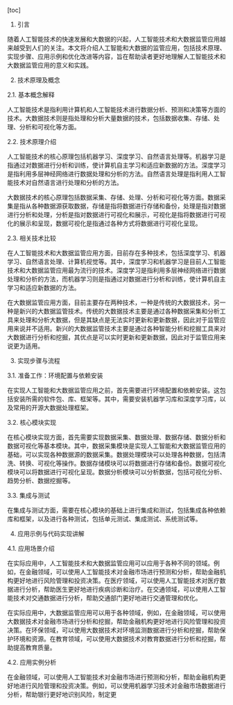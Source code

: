 
[toc]                    
                
                
1. 引言

随着人工智能技术的快速发展和大数据的兴起，人工智能技术和大数据监管应用越来越受到人们的关注。本文将介绍人工智能和大数据的监管应用，包括技术原理、实现步骤、应用示例和优化改进等内容，旨在帮助读者更好地理解人工智能技术和大数据监管应用的意义和实践。

2. 技术原理及概念

2.1. 基本概念解释

人工智能技术是指利用计算机和人工智能技术进行数据分析、预测和决策等方面的技术。大数据技术则是指处理和分析大量数据的技术，包括数据收集、存储、处理、分析和可视化等方面。

2.2. 技术原理介绍

人工智能技术的核心原理包括机器学习、深度学习、自然语言处理等。机器学习是指通过对数据进行分析和训练，使计算机自主学习和适应新数据的方法。深度学习是指利用多层神经网络进行数据处理和分析的方法。自然语言处理是指利用人工智能技术对自然语言进行处理和分析的方法。

大数据技术的核心原理包括数据采集、存储、处理、分析和可视化等方面。数据采集是指从各种数据源获取数据，存储是指将数据进行存储和备份，处理是指对数据进行分析和处理，分析是指对数据进行可视化和展示，可视化是指将数据进行可视化的展示和呈现，数据可视化是指通过各种方式将数据进行可视化呈现。

2.3. 相关技术比较

在人工智能技术和大数据监管应用方面，目前存在多种技术，包括深度学习、机器学习、自然语言处理、计算机视觉等。其中，深度学习和机器学习是目前人工智能技术和大数据监管应用最为流行的技术。深度学习是指利用多层神经网络进行数据处理和分析的方法，而机器学习则是指通过对数据进行分析和训练，使计算机自主学习和适应新数据的方法。

在大数据监管应用方面，目前主要存在两种技术，一种是传统的大数据技术，另一种是新兴的大数据监管技术。传统的大数据技术主要是通过各种数据采集和分析工具来处理和分析大数据，但是其缺点是无法实时更新和更新数据，因此对于监管应用来说并不适用。新兴的大数据监管技术主要是通过各种智能分析和挖掘工具来对大数据进行分析和挖掘，其优点是可以实时更新和更新数据，因此对于监管应用来说更为适用。

3. 实现步骤与流程

3.1. 准备工作：环境配置与依赖安装

在实现人工智能和大数据监管应用之前，首先需要进行环境配置和依赖安装。这包括安装所需的软件包、库、框架等。其中，需要安装机器学习库和深度学习库，以及常用的开源大数据处理框架。

3.2. 核心模块实现

在核心模块实现方面，首先需要实现数据采集、数据处理、数据存储、数据分析和数据可视化等基本模块。其中，数据采集模块是实现人工智能和大数据监管应用的基础，可以实现各种数据源的数据采集。数据处理模块可以处理各种数据，包括清洗、转换、可视化等操作。数据存储模块可以将数据进行存储和备份。数据可视化模块可以将数据进行可视化呈现。数据分析模块可以分析数据，包括可视化分析、趋势分析、数据挖掘等。

3.3. 集成与测试

在集成与测试方面，需要在核心模块的基础上进行集成和测试，包括集成各种依赖库和框架，以及进行各种测试，包括单元测试、集成测试、系统测试等。

4. 应用示例与代码实现讲解

4.1. 应用场景介绍

在实际应用中，人工智能技术和大数据监管应用可以应用于各种不同的领域。例如，在金融领域，可以使用人工智能技术对金融市场进行预测和分析，帮助金融机构更好地进行风险管理和投资决策。在医疗领域，可以使用人工智能技术对医疗数据进行分析，帮助医生更好地进行疾病诊断和治疗。在交通领域，可以使用人工智能技术对交通数据进行分析，帮助交通部门更好地进行交通管理和优化。

在实际应用中，大数据监管应用可以用于各种领域，例如，在金融领域，可以使用大数据技术对金融市场进行分析和挖掘，帮助金融机构更好地进行风险管理和投资决策。在环保领域，可以使用大数据技术对环境监测数据进行分析和挖掘，帮助保护环境和资源。在教育领域，可以使用大数据技术对教育数据进行分析和挖掘，帮助提高教育质量。

4.2. 应用实例分析

在金融领域，可以使用人工智能技术对金融市场进行预测和分析，帮助金融机构更好地进行风险管理和投资决策。例如，可以使用机器学习技术对金融市场数据进行分析，帮助银行更好地识别风险，制定更


